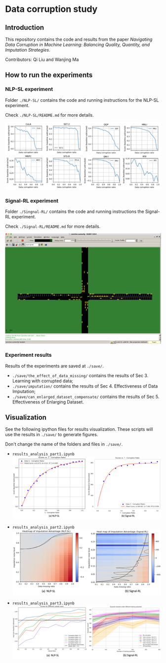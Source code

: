 # Data corruption study

## Introduction
This repository contains the code and results from the paper *Navigating Data Corruption in Machine Learning: Balancing Quality, Quantity, and Imputation Strategies*.

Contributors:
Qi Liu and Wanjing Ma

## How to run the experiments
### NLP-SL experiment
Folder ```./NLP-SL/``` contains the code and running instructions for the NLP-SL experiment.

Check ```./NLP-SL/README.md``` for more details.

![NLP-SL](assets/data_corruption_effect_nlp_details.png "GLUE tasks")


### Signal-RL experiment
Folder ```./Singnal-RL/``` contains the code and running instructions the Signal-RL experiment.

Check ```./Signal-RL/README.md``` for more details.

![Signal-RL](assets/sumo_illustration.png "SUMO env illustration")


### Experiment results
Results of the experiments are saved at ```./save/```.
 - ```./save/the_effect_of_data_missing/``` contains the results of Sec 3. Learning with corrupted data; 
 - ```./save/imputation/``` contains the results of Sec 4. Effectiveness of Data Imputation;
 - ```./save/can_enlarged_dataset_compensate/``` contains the results of Sec 5. Effectiveness of Enlarging Dataset.


## Visualization
See the following ipython files for results visualization. These scripts will use the results in ```./save/``` to generate figures.

Don't change the name of the folders and files in ```./save/```.

 - ```results_analysis_part1.ipynb```
![Data corruption ratio vs model performance](assets/data_missing_curve_fit.png "Data corruption ratio vs model performance")

 - ```results_analysis_part2.ipynb```
![Imputation advantage heatmap](assets/imputation_advantage_heatmaps.png "Imputation advantage heatmap")

 - ```results_analysis_part3.ipynb```
![enlarging dataset](assets/enlarging_dataset.png "enlarging dataset")
